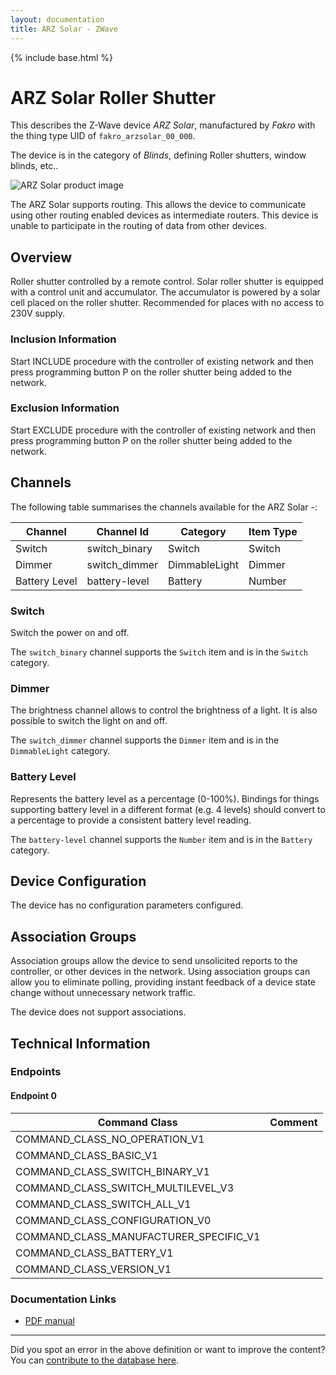 ```yaml
---
layout: documentation
title: ARZ Solar - ZWave
---
```


{% include base.html %}

# ARZ Solar Roller Shutter
This describes the Z-Wave device *ARZ Solar*, manufactured by *Fakro* with the thing type UID of ```fakro_arzsolar_00_000```.

The device is in the category of *Blinds*, defining Roller shutters, window blinds, etc..

![ARZ Solar product image](https://www.cd-jackson.com/zwave_device_uploads/853/853_default.jpg)


The ARZ Solar supports routing. This allows the device to communicate using other routing enabled devices as intermediate routers.  This device is unable to participate in the routing of data from other devices.

## Overview

Roller shutter controlled by a remote control. Solar roller shutter is equipped with a control unit and accumulator. The accumulator is powered by a solar cell placed on the roller shutter. Recommended for places with no access to 230V supply.

### Inclusion Information

Start INCLUDE procedure with the controller of existing network and then press programming button P on the roller shutter being added to the network.

### Exclusion Information

Start EXCLUDE procedure with the controller of existing network and then press programming button P on the roller shutter being added to the network.

## Channels

The following table summarises the channels available for the ARZ Solar -:

| Channel | Channel Id | Category | Item Type |
|---------|------------|----------|-----------|
| Switch | switch_binary | Switch | Switch | 
| Dimmer | switch_dimmer | DimmableLight | Dimmer | 
| Battery Level | battery-level | Battery | Number |

### Switch

Switch the power on and off.

The ```switch_binary``` channel supports the ```Switch``` item and is in the ```Switch``` category.

### Dimmer

The brightness channel allows to control the brightness of a light.
            It is also possible to switch the light on and off.

The ```switch_dimmer``` channel supports the ```Dimmer``` item and is in the ```DimmableLight``` category.

### Battery Level

Represents the battery level as a percentage (0-100%). Bindings for things supporting battery level in a different format (e.g. 4 levels) should convert to a percentage to provide a consistent battery level reading.

The ```battery-level``` channel supports the ```Number``` item and is in the ```Battery``` category.



## Device Configuration

The device has no configuration parameters configured.

## Association Groups

Association groups allow the device to send unsolicited reports to the controller, or other devices in the network. Using association groups can allow you to eliminate polling, providing instant feedback of a device state change without unnecessary network traffic.

The device does not support associations.
## Technical Information

### Endpoints

#### Endpoint 0

| Command Class | Comment |
|---------------|---------|
| COMMAND_CLASS_NO_OPERATION_V1| |
| COMMAND_CLASS_BASIC_V1| |
| COMMAND_CLASS_SWITCH_BINARY_V1| |
| COMMAND_CLASS_SWITCH_MULTILEVEL_V3| |
| COMMAND_CLASS_SWITCH_ALL_V1| |
| COMMAND_CLASS_CONFIGURATION_V0| |
| COMMAND_CLASS_MANUFACTURER_SPECIFIC_V1| |
| COMMAND_CLASS_BATTERY_V1| |
| COMMAND_CLASS_VERSION_V1| |

### Documentation Links

* [PDF manual](https://www.cd-jackson.com/zwave_device_uploads/853/ARZ-SOLAR-FAKRO-EN.pdf)

---

Did you spot an error in the above definition or want to improve the content?
You can [contribute to the database here](http://www.cd-jackson.com/index.php/zwave/zwave-device-database/zwave-device-list/devicesummary/853).
